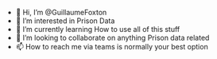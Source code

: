 - 👋 Hi, I’m @GuillaumeFoxton
- 👀 I’m interested in Prison Data
- 🌱 I’m currently learning How to use all of this stuff
- 💞️ I’m looking to collaborate on anything Prison data related
- 📫 How to reach me via teams is normally your best option

<!---
GuillaumeFoxton/GuillaumeFoxton is a ✨ special ✨ repository because its `README.md` (this file) appears on your GitHub profile.
You can click the Preview link to take a look at your changes.
--->

